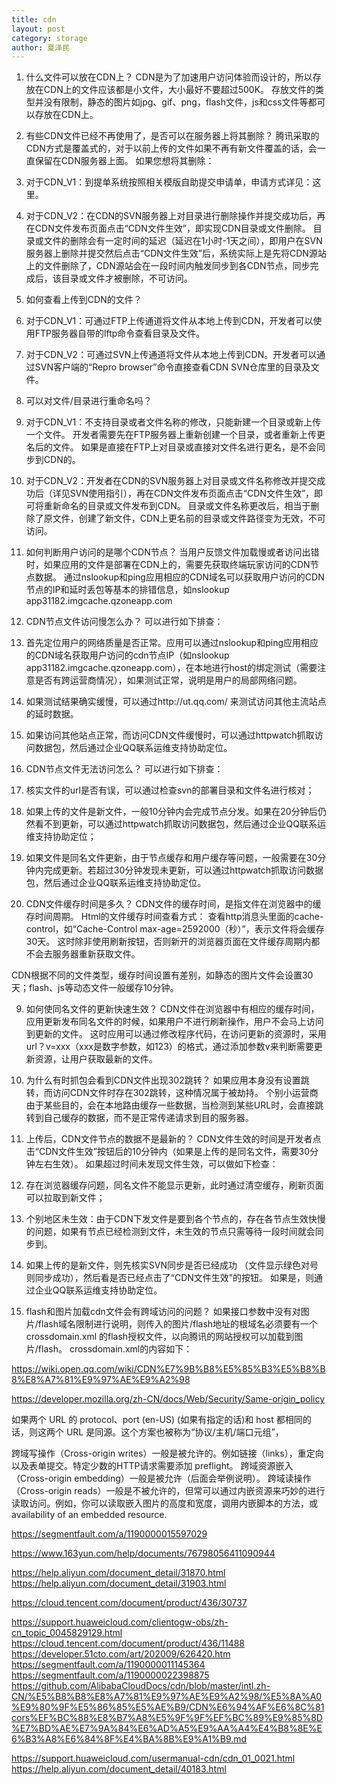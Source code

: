 ```yaml
---
title: cdn
layout: post
category: storage
author: 夏泽民
---
```

1. 什么文件可以放在CDN上？
CDN是为了加速用户访问体验而设计的，所以存放在CDN上的文件应该都是小文件，大小最好不要超过500K。
存放文件的类型并没有限制，静态的图片如jpg、gif、png，flash文件，js和css文件等都可以存放在CDN上。

2. 有些CDN文件已经不再使用了，是否可以在服务器上将其删除？
腾讯采取的CDN方式是覆盖式的，对于以前上传的文件如果不再有新文件覆盖的话，会一直保留在CDN服务器上面。
如果您想将其删除：
1. 对于CDN_V1：到提单系统按照相关模版自助提交申请单，申请方式详见：这里。
2. 对于CDN_V2：在CDN的SVN服务器上对目录进行删除操作并提交成功后，再在CDN文件发布页面点击“CDN文件生效”，即实现CDN目录或文件删除。
目录或文件的删除会有一定时间的延迟（延迟在1小时-1天之间），即用户在SVN服务器上删除并提交然后点击“CDN文件生效”后，系统实际上是先将CDN源站上的文件删除了，CDN源站会在一段时间内触发同步到各CDN节点，同步完成后，该目录或文件才被删除，不可访问。

3. 如何查看上传到CDN的文件？
1. 对于CDN_V1：可通过FTP上传通道将文件从本地上传到CDN，开发者可以使用FTP服务器自带的lftp命令查看目录及文件。
2. 对于CDN_V2：可通过SVN上传通道将文件从本地上传到CDN。开发者可以通过SVN客户端的“Repro browser”命令直接查看CDN SVN仓库里的目录及文件。

4. 可以对文件/目录进行重命名吗？
1. 对于CDN_V1：不支持目录或者文件名称的修改，只能新建一个目录或新上传一个文件。
开发者需要先在FTP服务器上重新创建一个目录，或者重新上传更名后的文件。
如果是直接在FTP上对目录或直接对文件名进行更名，是不会同步到CDN的。

2. 对于CDN_V2：开发者在CDN的SVN服务器上对目录或文件名称修改并提交成功后（详见SVN使用指引），再在CDN文件发布页面点击“CDN文件生效”，即可将重新命名的目录或文件发布到CDN。
目录或文件名称更改后，相当于删除了原文件，创建了新文件，CDN上更名前的目录或文件路径变为无效，不可访问。

5. 如何判断用户访问的是哪个CDN节点？
当用户反馈文件加载慢或者访问出错时，如果应用的文件是部署在CDN上的，需要先获取终端玩家访问的CDN节点数据。
通过nslookup和ping应用相应的CDN域名可以获取用户访问的CDN节点的IP和延时丢包等基本的排错信息，如nslookup app31182.imgcache.qzoneapp.com

6. CDN节点文件访问慢怎么办？
可以进行如下排查：
1. 首先定位用户的网络质量是否正常。应用可以通过nslookup和ping应用相应的CDN域名获取用户访问的cdn节点IP（如nslookup app31182.imgcache.qzoneapp.com），在本地进行host的绑定测试（需要注意是否有跨运营商情况），如果测试正常，说明是用户的局部网络问题。
2. 如果测试结果确实缓慢，可以通过http://ut.qq.com/ 来测试访问其他主流站点的延时数据。
3. 如果访问其他站点正常，而访问CDN文件缓慢时，可以通过httpwatch抓取访问数据包，然后通过企业QQ联系运维支持协助定位。

7. CDN节点文件无法访问怎么？
可以进行如下排查：
1. 核实文件的url是否有误，可以通过检查svn的部署目录和文件名进行核对；
2. 如果上传的文件是新文件，一般10分钟内会完成节点分发。如果在20分钟后仍然看不到更新，可以通过httpwatch抓取访问数据包，然后通过企业QQ联系运维支持协助定位；
3. 如果文件是同名文件更新，由于节点缓存和用户缓存等问题，一般需要在30分钟内完成更新。若超过30分钟发现未更新，可以通过httpwatch抓取访问数据包，然后通过企业QQ联系运维支持协助定位。

8. CDN文件缓存时间是多久？
CDN文件的缓存时间，是指文件在浏览器中的缓存时间周期。
Html的文件缓存时间查看方式：
查看http消息头里面的cache-control，如“Cache-Control max-age=2592000（秒）”，表示文件将会缓存30天。
这时除非使用刷新按钮，否则新开的浏览器页面在文件缓存周期内都不会去服务器重新获取文件。

CDN根据不同的文件类型，缓存时间设置有差别，如静态的图片文件会设置30天；flash、js等动态文件一般缓存10分钟。

9. 如何使同名文件的更新快速生效？
CDN文件在浏览器中有相应的缓存时间，应用更新发布同名文件的时候，如果用户不进行刷新操作，用户不会马上访问到更新的文件。
这时应用可以通过修改程序代码，在访问更新的资源时，采用url？v=xxx（xxx是数字参数，如123）的格式，通过添加参数v来判断需要更新资源，让用户获取最新的文件。

10. 为什么有时抓包会看到CDN文件出现302跳转？
如果应用本身没有设置跳转，而访问CDN文件时存在302跳转，这种情况属于被劫持。
个别小运营商由于某些目的，会在本地路由缓存一些数据，当检测到某些URL时，会直接跳转到自己缓存的数据，而不是正常传递请求到目的服务器。

11. 上传后，CDN文件节点的数据不是最新的？
CDN文件生效的时间是开发者点击“CDN文件生效”按钮后的10分钟内（如果是上传的是同名文件，需要30分钟左右生效）。
如果超过时间未发现文件生效，可以做如下检查：
1. 存在浏览器缓存问题，同名文件不能显示更新，此时通过清空缓存，刷新页面可以拉取到新文件；
2. 个别地区未生效：由于CDN下发文件是要到各个节点的，存在各节点生效快慢的问题，如果有节点已经检测到文件，未生效的节点只需等待一段时间就会同步到。
3. 如果上传的是新文件，则先核实SVN同步是否已经成功 （文件显示绿色对号则同步成功），然后看是否已经点击了“CDN文件生效”的按钮。 如果是，则通过企业QQ联系运维支持协助定位。

12. flash和图片加载cdn文件会有跨域访问的问题？
如果接口参数中没有对图片/flash域名限制进行说明，则传入的图片/flash地址的根域名必须要有一个crossdomain.xml 的flash授权文件，以向腾讯的网站授权可以加载到图片/flash。
crossdomain.xml的内容如下：

https://wiki.open.qq.com/wiki/CDN%E7%9B%B8%E5%85%B3%E5%B8%B8%E8%A7%81%E9%97%AE%E9%A2%98
<!-- more -->
https://developer.mozilla.org/zh-CN/docs/Web/Security/Same-origin_policy

如果两个 URL 的 protocol、port (en-US) (如果有指定的话)和 host 都相同的话，则这两个 URL 是同源。这个方案也被称为“协议/主机/端口元组”，

跨域写操作（Cross-origin writes）一般是被允许的。例如链接（links），重定向以及表单提交。特定少数的HTTP请求需要添加 preflight。
跨域资源嵌入（Cross-origin embedding）一般是被允许（后面会举例说明）。
跨域读操作（Cross-origin reads）一般是不被允许的，但常可以通过内嵌资源来巧妙的进行读取访问。例如，你可以读取嵌入图片的高度和宽度，调用内嵌脚本的方法，或availability of an embedded resource.

https://segmentfault.com/a/1190000015597029


https://www.163yun.com/help/documents/76798056411090944

https://help.aliyun.com/document_detail/31870.html
https://help.aliyun.com/document_detail/31903.html

https://cloud.tencent.com/document/product/436/30737

https://support.huaweicloud.com/clientogw-obs/zh-cn_topic_0045829129.html
https://cloud.tencent.com/document/product/436/11488
https://developer.51cto.com/art/202009/626420.htm
https://segmentfault.com/a/1190000011145364
https://segmentfault.com/a/1190000022398875
https://github.com/AlibabaCloudDocs/cdn/blob/master/intl.zh-CN/%E5%B8%B8%E8%A7%81%E9%97%AE%E9%A2%98/%E5%8A%A0%E9%80%9F%E5%86%85%E5%AE%B9/CDN%E6%94%AF%E6%8C%81cors%EF%BC%88%E8%B7%A8%E5%9F%9F%EF%BC%89%E9%85%8D%E7%BD%AE%E7%9A%84%E6%AD%A5%E9%AA%A4%E4%B8%8E%E6%B3%A8%E6%84%8F%E4%BA%8B%E9%A1%B9.md

https://support.huaweicloud.com/usermanual-cdn/cdn_01_0021.html
https://help.aliyun.com/document_detail/40183.html